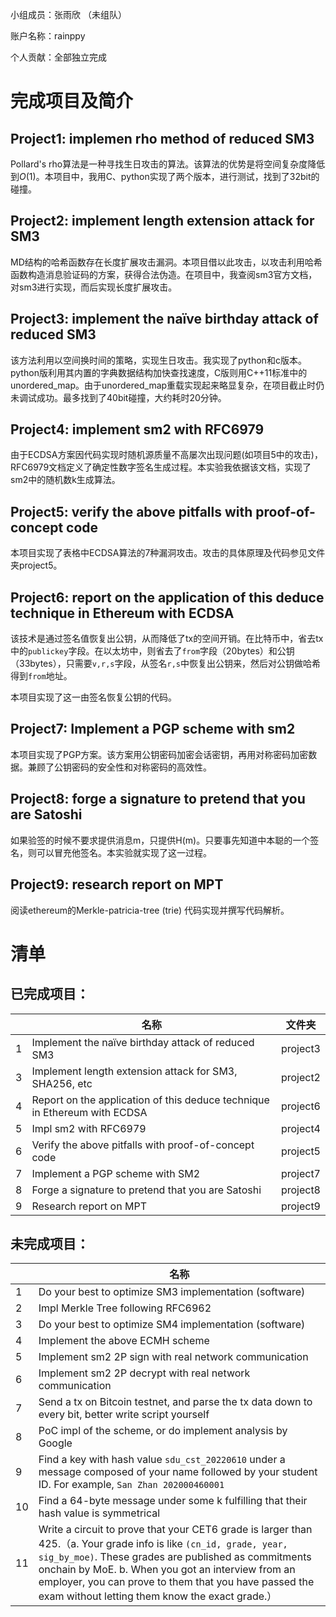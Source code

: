 小组成员：张雨欣 （未组队）

账户名称：rainppy

个人贡献：全部独立完成
# 完成项目及简介
## Project1: implemen rho method of reduced SM3
Pollard's rho算法是一种寻找生日攻击的算法。该算法的优势是将空间复杂度降低到$O(1)$。本项目中，我用C、python实现了两个版本，进行测试，找到了32bit的碰撞。
## Project2: implement length extension attack for SM3
MD结构的哈希函数存在长度扩展攻击漏洞。本项目借以此攻击，以攻击利用哈希函数构造消息验证码的方案，获得合法伪造。在项目中，我查阅sm3官方文档，对sm3进行实现，而后实现长度扩展攻击。
## Project3: implement the naïve birthday attack of reduced SM3
该方法利用以空间换时间的策略，实现生日攻击。我实现了python和c版本。python版利用其内置的字典数据结构加快查找速度，C版则用C++11标准中的unordered_map。由于unordered_map重载实现起来略显复杂，在项目截止时仍未调试成功。最多找到了40bit碰撞，大约耗时20分钟。
## Project4: implement sm2 with RFC6979
由于ECDSA方案因代码实现时随机源质量不高屡次出现问题(如项目5中的攻击)，RFC6979文档定义了确定性数字签名生成过程。本实验我依据该文档，实现了sm2中的随机数k生成算法。
## Project5: verify the above pitfalls with proof-of-concept code
本项目实现了表格中ECDSA算法的7种漏洞攻击。攻击的具体原理及代码参见文件夹project5。
## Project6: report on the application of this deduce technique in Ethereum with ECDSA
该技术是通过签名值恢复出公钥，从而降低了tx的空间开销。在比特币中，省去tx中的`publickey`字段。在以太坊中，则省去了`from`字段（20bytes）和公钥（33bytes），只需要`v,r,s`字段，从签名`r,s`中恢复出公钥来，然后对公钥做哈希得到`from`地址。

本项目实现了这一由签名恢复公钥的代码。
## Project7: Implement a PGP scheme with sm2
本项目实现了PGP方案。该方案用公钥密码加密会话密钥，再用对称密码加密数据。兼顾了公钥密码的安全性和对称密码的高效性。
## Project8: forge a signature to pretend that you are Satoshi
如果验签的时候不要求提供消息m，只提供H(m)。只要事先知道中本聪的一个签名，则可以冒充他签名。本实验就实现了这一过程。
## Project9: research report on MPT
阅读ethereum的Merkle-patricia-tree (trie) 代码实现并撰写代码解析。
# 清单
## 已完成项目：

|      | 名称                                                         | 文件夹   |
| ---- | ------------------------------------------------------------ | -------- |
| 1    | Implement the naïve birthday attack of reduced SM3           | project3 |
| 3    | Implement length extension attack for SM3, SHA256, etc       | project2 |
| 4    | Report on the application of this deduce technique in Ethereum with ECDSA | project6 |
| 5    | Impl sm2 with RFC6979                                        | project4 |
| 6    | Verify the above pitfalls with proof-of-concept code         | project5 |
| 7    | Implement a PGP scheme with SM2                              | project7 |
| 8    | Forge a signature to pretend that you are Satoshi            | project8 |
| 9    | Research report on MPT                                       | project9 |

## 未完成项目：

|      | 名称                                                         |
| ---- | ------------------------------------------------------------ |
| 1    | Do your best to optimize SM3 implementation (software)       |
| 2    | Impl Merkle Tree following RFC6962                           |
| 3    | Do your best to optimize SM4 implementation (software)       |
| 4    | Implement the above ECMH scheme                              |
| 5    | Implement sm2 2P sign with real network communication        |
| 6    | Implement sm2 2P decrypt with real network communication     |
| 7    | Send a tx on Bitcoin testnet, and parse the tx data down to every bit, better write script yourself |
| 8    | PoC impl of the scheme, or do implement analysis by Google   |
| 9    | Find a key with hash value `sdu_cst_20220610` under a message composed of your name followed by your student ID. For example, `San Zhan 202000460001` |
| 10   | Find a 64-byte message under some k fulfilling that their hash value is symmetrical |
| 11   | Write a circuit to prove that your CET6 grade is larger than 425.（a. Your grade info is like `(cn_id, grade, year, sig_by_moe)`. These grades are published as commitments onchain by MoE. b. When you got an interview from an employer, you can prove to them that you have passed the exam without letting them know the exact grade.） |

